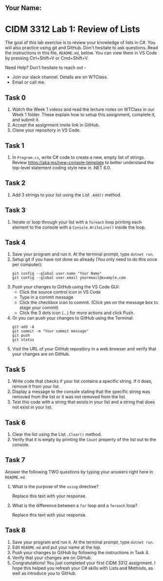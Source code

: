 ## Your Name: 


# CIDM 3312 Lab 1: Review of Lists

The goal of this lab exercise is to review your knowledge of lists in C#. You will also practice using git and GitHub. Don't hesitate to ask questions. Read the instructions in this file, `README.md`, below. You can view them in VS Code by pressing Ctrl+Shift+V or Cmd+Shift+V.

Need Help? Don't hesitate to reach out -

- Join our slack channel. Details are on WTClass.
- Email or call me.

## Task 0
1. Watch the Week 1 videos and read the lecture notes on WTClass in our Week 1 folder. These explain how to setup this assignment, complete it, and submit it.
2. Accept the assignment invite link in GitHub.
3. Clone your repository in VS Code.

## Task 1
1. In `Program.cs`, write C# code to create a new, empty list of strings. Review https://aka.ms/new-console-template to better understand the top-level statement coding style new in .NET 6.0.

## Task 2
1. Add 3 strings to your list using the List `.Add()` method.

## Task 3
1. Iterate or loop through your list with a `foreach` loop printing each element to the console with a `Console.WriteLine()` inside the loop.

## Task 4
1. Save your program and run it. At the terminal prompt, type `dotnet run`.
2. Setup git if you have not done so already (You only need to do this once per computer):
    ```
    git config --global user.name "Your Name"
    git config --global user.email youremail@example.com
    ```
3. Push your changes to GitHub using the VS Code GUI:
    - Click the source control icon in VS Code
    - Type in a commit message
    - Click the checkbox icon to commit. (Click yes on the message box to stage your commit)
    - Click the 3 dots icon (...) for more actions and click Push.
4. Or you can push your changes to GitHub using the Terminal:
    ```
    git add -A
    git commit -m "Your commit message"
    git push
    git status
    ```
5. Visit the URL of your GitHub repository in a web browser and verify that your changes are on GitHub.    

## Task 5 
1. Write code that checks if your list contains a specific string. If it does, remove it from your list.
2. Display a message to the console stating that the specific string was removed from the list or it was not removed from the list.
3. Test this code with a string that exists in your list and a string that does not exist in your list.

## Task 6
1. Clear the list using the List `.Clear()` method.
2. Verify that it is empty by printing the `Count` property of the list out to the console.

## Task 7
Answer the following TWO questions by typing your answers right here in `README.md`.

1. What is the purpose of the `using` directive?

    Replace this text with your response.

2. What is the difference between a `for` loop and a `foreach` loop?

    Replace this text with your response.

## Task 8
1. Save your program and run it. At the terminal prompt, type `dotnet run`.
2. Edit `README.md` and put your name at the top.
3. Push your changes to GitHub by following the instructions in Task 4.
4. Verify that your changes are on GitHub.
6. Congratulations! You just completed your first CIDM 3312 assignment. I hope this helped you refresh your C# skills with Lists and Methods, as well as introduce you to GitHub. 